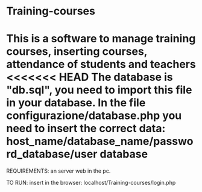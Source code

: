 # Training-courses
This is a software to manage training courses, inserting courses, attendance of students and teachers
<<<<<<< HEAD
The database is "db.sql", you need to import this file in your database.
In the file configurazione/database.php you need to insert the correct data: host_name/database_name/password_database/user database
=======

REQUIREMENTS:
  an server web in the pc.

TO RUN:
  insert in the browser: localhost/Training-courses/login.php

